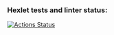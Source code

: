 ### Hexlet tests and linter status:
[![Actions Status](https://github.com/demeena/js-async-project-4/actions/workflows/hexlet-check.yml/badge.svg)](https://github.com/demeena/js-async-project-4/actions)